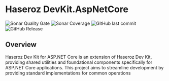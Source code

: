 # Haseroz DevKit.AspNetCore

![Sonar Quality Gate](https://img.shields.io/sonar/quality_gate/gabrielrabreu_Haseroz.DevKit.AspNetCore?server=https%3A%2F%2Fsonarcloud.io&style=for-the-badge)
![Sonar Coverage](https://img.shields.io/sonar/coverage/gabrielrabreu_Haseroz.DevKit.AspNetCore?server=https%3A%2F%2Fsonarcloud.io&style=for-the-badge)
![GitHub last commit](https://img.shields.io/github/last-commit/gabrielrabreu/Haseroz.DevKit.AspNetCore?style=for-the-badge)
![GitHub Release](https://img.shields.io/github/v/release/gabrielrabreu/Haseroz.DevKit.AspNetCore?style=for-the-badge)

## Overview

Haseroz Dev Kit for ASP.NET Core is an extension of Haseroz Dev Kit, providing shared utilities and foundational components specifically for ASP.NET Core applications. This project aims to streamline development by providing standard implementations for common operations
